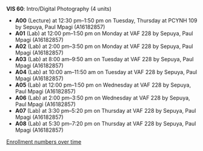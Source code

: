 **VIS 60**: Intro/Digital Photography (4 units)

- **A00** (Lecture) at 12:30 pm–1:50 pm on Tuesday, Thursday at PCYNH 109 by Sepuya, Paul Mpagi (A16182857)
- **A01** (Lab) at 12:00 pm–1:50 pm on Monday at VAF 228 by Sepuya, Paul Mpagi (A16182857)
- **A02** (Lab) at 2:00 pm–3:50 pm on Monday at VAF 228 by Sepuya, Paul Mpagi (A16182857)
- **A03** (Lab) at 8:00 am–9:50 am on Tuesday at VAF 228 by Sepuya, Paul Mpagi (A16182857)
- **A04** (Lab) at 10:00 am–11:50 am on Tuesday at VAF 228 by Sepuya, Paul Mpagi (A16182857)
- **A05** (Lab) at 12:00 pm–1:50 pm on Wednesday at VAF 228 by Sepuya, Paul Mpagi (A16182857)
- **A06** (Lab) at 2:00 pm–3:50 pm on Wednesday at VAF 228 by Sepuya, Paul Mpagi (A16182857)
- **A07** (Lab) at 3:30 pm–5:20 pm on Thursday at VAF 228 by Sepuya, Paul Mpagi (A16182857)
- **A08** (Lab) at 5:30 pm–7:20 pm on Thursday at VAF 228 by Sepuya, Paul Mpagi (A16182857)

[Enrollment numbers over time](./VIS60.tsv)

